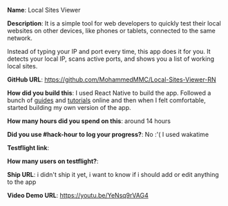 
**Name**: Local Sites Viewer

**Description**:
It is a simple tool for web developers to quickly test their local websites on
other devices, like phones or tablets, connected to the same network.

Instead of typing your IP and port every time, this app does it for you. It detects your local IP,
scans active ports, and shows you a list of working local sites.

**GitHub URL**: https://github.com/MohammedMMC/Local-Sites-Viewer-RN

**How did you build this**: I used React Native to build the app. Followed a bunch of [guides](https://reactnative.dev/docs/getting-started) and [tutorials](https://www.youtube.com/playlist?list=PL4cUxeGkcC9ixPU-QkScoRBVxtPPzVjrQ) online and then when I felt comfortable, started building my own version of the app.

**How many hours did you spend on this**: around 14 hours

**Did you use #hack-hour to log your progress?**: No :'( I used wakatime

**Testflight link**:

**How many users on testflight?**:

**Ship URL**: i didn't ship it yet, i want to know if i should add or edit anything to the app

**Video Demo URL**: https://youtu.be/YeNsq9rVAG4
